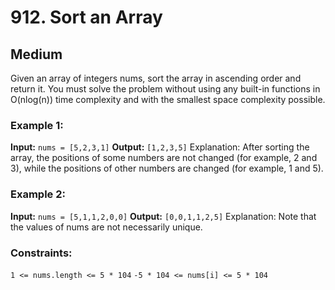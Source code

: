 # 912. Sort an Array

## Medium

Given an array of integers nums, sort the array in ascending order and return it. You must solve the problem without
using any built-in functions in O(nlog(n)) time complexity and with the smallest space complexity possible.

### Example 1:

**Input:** `nums = [5,2,3,1]`
**Output:** `[1,2,3,5]`
Explanation: After sorting the array, the positions of some numbers are not changed (for example, 2 and 3), while the
positions of other numbers are changed (for example, 1 and 5).

### Example 2:

**Input:** `nums = [5,1,1,2,0,0]`
**Output:** `[0,0,1,1,2,5]`
Explanation: Note that the values of nums are not necessarily unique.

### Constraints:
`1 <= nums.length <= 5 * 104`
`-5 * 104 <= nums[i] <= 5 * 104`